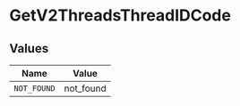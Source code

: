 # GetV2ThreadsThreadIDCode


## Values

| Name        | Value       |
| ----------- | ----------- |
| `NOT_FOUND` | not_found   |